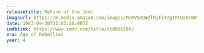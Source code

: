 ```yaml
---
releasetitle: Return of the Jedi
imageurl: https://m.media-amazon.com/images/M/MV5BOWZlMjFiYzgtMTUzNC00Y2IzLTk1NTMtZmNhMTczNTk0ODk1XkEyXkFqcGdeQXVyNTAyODkwOQ@@._V1_.jpg
date: 1983-09-30T22:03:10.807Z
imdblink: https://www.imdb.com/title/tt0086190/
era: Age of Rebellion
year: 4
---
```


